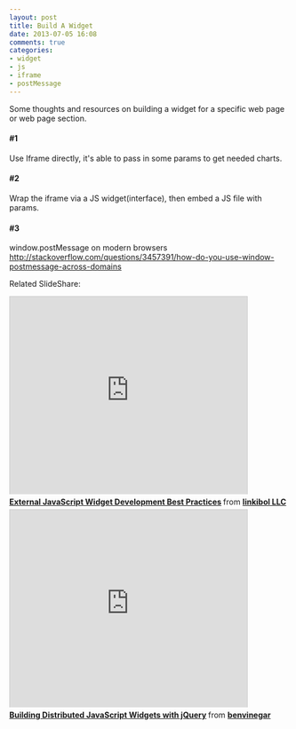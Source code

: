 ```yaml
---
layout: post
title: Build A Widget
date: 2013-07-05 16:08
comments: true
categories: 
- widget
- js
- iframe
- postMessage
---
```

Some thoughts and resources on building a widget for a specific web page or web page section.

#### #1

Use Iframe directly, it's able to pass in some params to get needed charts.

#### #2

Wrap the iframe via a JS widget(interface), then embed a JS file with params.

#### #3

window.postMessage on modern browsers <br />
<http://stackoverflow.com/questions/3457391/how-do-you-use-window-postmessage-across-domains> 


Related SlideShare:

<iframe src="http://www.slideshare.net/slideshow/embed_code/13789187" width="427" height="356" frameborder="0" marginwidth="0" marginheight="0" scrolling="no" style="border:1px solid #CCC;border-width:1px 1px 0;margin-bottom:5px" allowfullscreen webkitallowfullscreen mozallowfullscreen> </iframe> <div style="margin-bottom:5px"> <strong> <a href="http://www.slideshare.net/linkibol/external-javascript-widget-development-best-practices" title="External JavaScript Widget Development Best Practices" target="_blank">External JavaScript Widget Development Best Practices</a> </strong> from <strong><a href="http://www.slideshare.net/linkibol" target="_blank">linkibol LLC</a></strong> </div>

<iframe src="http://www.slideshare.net/slideshow/embed_code/5466665" width="427" height="356" frameborder="0" marginwidth="0" marginheight="0" scrolling="no" style="border:1px solid #CCC;border-width:1px 1px 0;margin-bottom:5px" allowfullscreen webkitallowfullscreen mozallowfullscreen> </iframe> <div style="margin-bottom:5px"> <strong> <a href="http://www.slideshare.net/benvinegar/building-distributed-java-script-widgets-sat" title="Building Distributed JavaScript Widgets with jQuery" target="_blank">Building Distributed JavaScript Widgets with jQuery</a> </strong> from <strong><a href="http://www.slideshare.net/benvinegar" target="_blank">benvinegar</a></strong> </div>